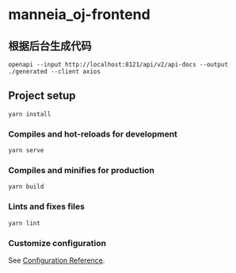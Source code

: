 # manneia_oj-frontend

## 根据后台生成代码

```shell
openapi --input http://localhost:8121/api/v2/api-docs --output ./generated --client axios
```

## Project setup

```
yarn install
```

### Compiles and hot-reloads for development

```
yarn serve
```

### Compiles and minifies for production

```
yarn build
```

### Lints and fixes files

```
yarn lint
```

### Customize configuration

See [Configuration Reference](https://cli.vuejs.org/config/).
